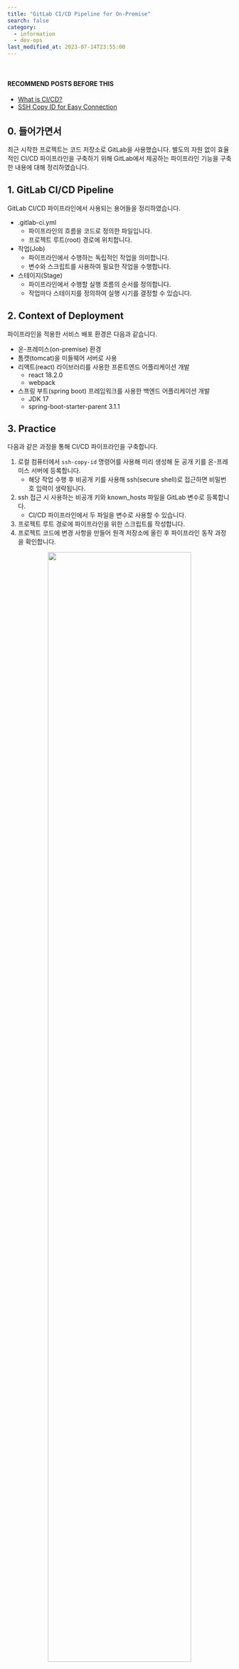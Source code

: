 ```yaml
---
title: "GitLab CI/CD Pipeline for On-Premise"
search: false
category:
  - information
  - dev-ops
last_modified_at: 2023-07-14T23:55:00
---
```


<br/>

#### RECOMMEND POSTS BEFORE THIS

* [What is CI/CD?][what-is-ci-cd-link]
* [SSH Copy ID for Easy Connection][ssh-copy-id-for-easy-connection-link]

## 0. 들어가면서

최근 시작한 프로젝트는 코드 저장소로 GitLab을 사용했습니다. 
별도의 자원 없이 효율적인 CI/CD 파이프라인을 구축하기 위해 GitLab에서 제공하는 파이프라인 기능을 구축한 내용에 대해 정리하였습니다.

## 1. GitLab CI/CD Pipeline

GitLab CI/CD 파이프라인에서 사용되는 용어들을 정리하였습니다. 

* .gitlab-ci.yml
    * 파이프라인의 흐름을 코드로 정의한 파일입니다.
    * 프로젝트 루트(root) 경로에 위치합니다.
* 작업(Job)
    * 파이프라인에서 수행하는 독립적인 작업을 의미합니다.
    * 변수와 스크립트를 사용하여 필요한 작업을 수행합니다.
* 스테이지(Stage)
    * 파이프라인에서 수행할 실행 흐름의 순서를 정의합니다.
    * 작업마다 스테이지를 정의하여 실행 시기를 결정할 수 있습니다.

## 2. Context of Deployment

파이프라인을 적용한 서비스 배포 환경은 다음과 같습니다.

* 온-프레미스(on-premise) 환경
* 톰캣(tomcat)을 미들웨어 서버로 사용
* 리액트(react) 라이브러리를 사용한 프론트엔드 어플리케이션 개발
    * react 18.2.0
    * webpack
* 스프링 부트(spring boot) 프레임워크를 사용한 백엔드 어플리케이션 개발
    * JDK 17
    * spring-boot-starter-parent 3.1.1

## 3. Practice

다음과 같은 과정을 통해 CI/CD 파이프라인을 구축합니다.

1. 로컬 컴퓨터에서 `ssh-copy-id` 명령어를 사용해 미리 생성해 둔 공개 키를 온-프레미스 서버에 등록합니다.
    * 해당 작업 수행 후 비공개 키를 사용해 ssh(secure shell)로 접근하면 비밀번호 입력이 생략됩니다.
1. ssh 접근 시 사용하는 비공개 키와 known_hosts 파일을 GitLab 변수로 등록합니다.
    * CI/CD 파이프라인에서 두 파일을 변수로 사용할 수 있습니다.
1. 프로젝트 루트 경로에 파이프라인을 위한 스크립트를 작성합니다.
1. 프로젝트 코드에 변경 사항을 만들어 원격 저장소에 올린 후 파이프라인 동작 과정을 확인합니다.

<p align="center">
    <img src="/images/gitlab-ci-cd-pipeline-for-on-premise-1.JPG" width="80%" class="image__border">
</p>

### 3.1. Copy Public Key by SSH

먼저 비공개 키와 공개 키를 생성합니다.

* 공개 키는 demo-project.pub 이름으로 생성됩니다.
* 비공개 키는 demo-project 이름으로 생성됩니다.

```
$ ssh-keygen -f demo-project               

Generating public/private rsa key pair.
Enter passphrase (empty for no passphrase): 
Enter same passphrase again: 
Your identification has been saved in demo-project
Your public key has been saved in demo-project.pub
The key fingerprint is:
SHA256:NF6cRLQl286N/AtXcCy6Xcww76cpMhEa/1fJSWnw5pw junhyunk@junhyunkEMD6T.vmware.com
The key's randomart image is:
+---[RSA 3072]----+
|         o= .    |
|         o B . . |
|        o * . B +|
|       o.o.+ + / |
|        S+ .* O X|
|        . o  + E.|
|           oo +.o|
|          o oo.+.|
|           o o+  |
+----[SHA256]-----+

$ ls -al
total 72
drwx------  10 junhyunk  staff   320 Jul 13 05:09 .
drwxr-xr-x+ 68 junhyunk  staff  2176 Jul 13 05:09 ..
-rw-r--r--@  1 junhyunk  staff   247 Nov 22  2021 config
-rw-------   1 junhyunk  staff  2622 Jul 13 05:08 demo-project
-rw-r--r--   1 junhyunk  staff   587 Jul 13 05:08 demo-project.pub
-rw-------   1 junhyunk  staff  3381 Dec  3  2021 id_rsa
-rw-r--r--   1 junhyunk  staff   744 Dec  3  2021 id_rsa.pub
-rw-------   1 junhyunk  staff  4436 Jul  4 07:00 known_hosts
```

생성한 키를 온-프레미스 서버에 등록합니다. 

* ssh-copy-id 명령어를 사용합니다.
    * -i 옵션으로 위에서 생성한 공개 키를 명시적으로 사용합니다.
    * -p 옵션으로 특정 포트를 지정합니다.
* 1회 비밀번호를 사용합니다.
    * 앞으로 공개 키와 매칭되는 비공개 키를 사용하면 비밀번호를 사용하지 않습니다. 
* 정상적으로 수행되었는지 서버 ~/.ssh 경로에 authorized_keys 파일을 통해 확인할 수 있습니다. 

```
$ ssh-copy-id -i ~/.ssh/demo-project.pub -p 1322 user@{server-ip}

/usr/bin/ssh-copy-id: INFO: Source of key(s) to be installed: "/Users/junhyunk/.ssh/demo-project.pub"
The authenticity of host '[39.115.145.222]:1322 ([39.115.145.222]:1322)' can't be established.
ED25519 key fingerprint is SHA256:sbVDELk959APnn5SQ43p5qArUcE1rNbzp6Qbd8R2rxo.
This key is not known by any other names
Are you sure you want to continue connecting (yes/no/[fingerprint])? yes
/usr/bin/ssh-copy-id: INFO: attempting to log in with the new key(s), to filter out any that are already installed
/usr/bin/ssh-copy-id: INFO: 1 key(s) remain to be installed -- if you are prompted now it is to install the new keys
user@{server-ip}'s password: 
/etc/profile.d/lang.sh: line 19: warning: setlocale: LC_CTYPE: cannot change locale (UTF-8): 그런 파일이나 디렉터리가 없습니다

Number of key(s) added:        1

Now try logging into the machine, with:   "ssh -p '1322' 'user@{server-ip}'"
and check to make sure that only the key(s) you wanted were added.
```

### 3.2. Register Variables on GitLab

GitLab 프로젝트 저장소의 설정 화면을 통해 필요한 변수를 등록합니다. 

* 화면 왼쪽에 `Settings` 카테고리에서 CI/CD 탭을 선택합니다.

<p align="left">
    <img src="/images/gitlab-ci-cd-pipeline-for-on-premise-2.JPG" width="25%" class="image__border">
</p>

* 변수 섹터(sector)를 찾아 변수를 지정합니다.
    * 변수는 값 혹은 파일로 저장할 수 있습니다.
* 프로젝트 폴더에서 직접 관리하면 안 되는 비공개 키를 저장합니다.
    * 이번 프로젝트에서 사용한 비공개 키와 known_hosts는 파일 변수로 등록합니다.
* 스크립트에 직접 작성하지 않는 서버 접속 정보를 저장합니다.
    * IP, PORT, HOST_USER 정보는 문자열 변수로 등록합니다.

<p align="center">
    <img src="/images/gitlab-ci-cd-pipeline-for-on-premise-3.JPG" width="80%" class="image__border">
</p>

### 3.3. Write Script

`.gitlab-ci.yml` 파일을 작성합니다. 
스크립트 설명은 가독성을 위해 주석으로 작성하였습니다. 
각 작업마다 크게 차이가 없으므로 첫번째 작업만 작성하였습니다.

```yml
# 총 4개의 스테이지가 아래 순서로 실행됩니다.
stages:
  - build-backend
  - build-frontend
  - test
  - deploy

# 백엔드 빌드 작업을 수행합니다.
#   - 작업 이름은 build-backend
#   - 사용한 이미지는 openjdk:17-jdk-slim
#   - 스테이지는 build-backend
#   - main 작업 변경 시에만 실행
#   - 캐시(cache)를 사용해 작업 결과물들을 재활용
build-backend:
  image: openjdk:17-jdk-slim
  stage: build-backend
  only:
    - main
  cache:
    paths:
      - /root/.m2
      - ./backend/target
  before_script:
    - cd backend
  script:
    - ./mvnw clean compile

build-frontend:
  image: node:20.3.1
  stage: build-frontend
  only:
    - main
  cache:
    paths:
      - ./frontend/node_modules
      - ./backend/target
  before_script:
    - cd frontend
  script:
    - |
      npm install
      npm run build
      cp -rf ./build ../backend/target/classes/public

test-backend:
  image: openjdk:17-jdk-slim
  stage: test
  only:
    - main
  cache:
    paths:
      - /root/.m2
      - ./backend/target
  before_script:
    - cd backend
  script:
    - ./mvnw test

test-frontend:
  image: node:20.3.1
  stage: test
  only:
    - main
  cache:
    paths:
      - ./frontend/node_modules
      - ./backend/target
  before_script:
    - cd frontend
  script:
    - npm test

deploy:
  image: openjdk:17-jdk-slim
  stage: deploy
  only:
    - main
  cache:
    paths:
      - /root/.m2
      - ./backend/target
  before_script:
    - cd backend
  script:
    - |
      ./mvnw -Dmaven.test.skip=true package
      sh ../run.sh
```

파이프라인 마지막에 수행되는 스크립트는 다음과 같습니다.

* ssh 작업을 위해 이미지 내부에서 `openssh-client` 패키지를 설치합니다.
* GitLab 변수로 등록한 파일을 복사합니다.
    * $SECRET_ACCESS_KEY - 비공개 키
    * $KNOWN_HOST - known_hosts
* ssh 접속을 위해선 각 파일과 폴더의 권한이 올발라야합니다.
* 패키지 파일의 이름을 ROOT.war로 변경합니다.
* ROOT.war 파일을 온-프레미스 서버에 배포합니다.

```sh
APPLICATION="ROOT.war"

# install openssh-client
apt-get update
apt-get -y install openssh-client

# copy ACCESS_KEY
mkdir ~/.ssh
cp $SECRET_ACCESS_KEY ~/.ssh/id_rsa
cp $KNOWN_HOST ~/.ssh/known_hosts
chmod 700 ~/.ssh
chmod 600 ~/.ssh/id_rsa
chmod 644 ~/.ssh/known_hosts

# deploy
mv target/*.war target/$APPLICATION
scp -i ~/.ssh/id_rsa -P $HOST_PORT target/$APPLICATION $HOST_USER@$HOST_IP:/home/user/apache-tomcat-10.1.9/webapps/
```

## 4. Push Codes

변경한 코드를 메인 브랜치에 푸시(push)합니다. 
코드 푸시가 완료되면 자동으로 CI/CD 파이프라인이 실행됩니다. 

* 파이프라인 화면

<p align="left">
    <img src="/images/gitlab-ci-cd-pipeline-for-on-premise-4.JPG" width="80%" class="image__border">
</p>

* 파이프라인의 상세한 작업 화면

<p align="center">
    <img src="/images/gitlab-ci-cd-pipeline-for-on-premise-5.JPG" width="80%" class="image__border">
</p>

## CLOSING

실제 개발 중인 프로젝트에 적용된 파이프라인을 기준으로 설명했기 때문에 별도로 테스트 코드 업데이트는 불가능합니다.

#### REFERENCE

* <https://bravenamme.github.io/2020/11/09/gitlab-runner/>
* <https://lovemewithoutall.github.io/it/deploy-example-by-gitlab-ci/>

[what-is-ci-cd-link]: https://junhyunny.github.io/information/what-is-ci-cd/
[ssh-copy-id-for-easy-connection-link]: https://junhyunny.github.io/information/ssh-copy-id-for-easy-connection/